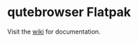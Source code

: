 # qutebrowser Flatpak

Visit the [wiki](https://github.com/flathub/org.qutebrowser.qutebrowser/wiki) for documentation.
